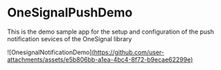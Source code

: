 # OneSignalPushDemo

This is the demo sample app for the setup and configuration of the push notification sevices of the OneSignal library

![OnesignalNotificationDemo][(https://github.com/user-attachments/assets/e5b806bb-a1ea-4bc4-8f72-b9ecae62299e)](https://github.com/dhavalp95/OneSignalPushDemo/blob/main/Assets/OnesignalNotificationDemo.png)
